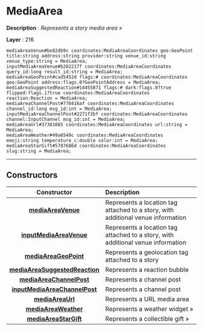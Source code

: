 # MediaArea

**Description** : *Represents a story media area &raquo;*

**Layer** : 216

```tl
mediaAreaVenue#be82db9c coordinates:MediaAreaCoordinates geo:GeoPoint title:string address:string provider:string venue_id:string venue_type:string = MediaArea;
inputMediaAreaVenue#b282217f coordinates:MediaAreaCoordinates query_id:long result_id:string = MediaArea;
mediaAreaGeoPoint#cad5452d flags:# coordinates:MediaAreaCoordinates geo:GeoPoint address:flags.0?GeoPointAddress = MediaArea;
mediaAreaSuggestedReaction#14455871 flags:# dark:flags.0?true flipped:flags.1?true coordinates:MediaAreaCoordinates reaction:Reaction = MediaArea;
mediaAreaChannelPost#770416af coordinates:MediaAreaCoordinates channel_id:long msg_id:int = MediaArea;
inputMediaAreaChannelPost#2271f2bf coordinates:MediaAreaCoordinates channel:InputChannel msg_id:int = MediaArea;
mediaAreaUrl#37381085 coordinates:MediaAreaCoordinates url:string = MediaArea;
mediaAreaWeather#49a6549c coordinates:MediaAreaCoordinates emoji:string temperature_c:double color:int = MediaArea;
mediaAreaStarGift#5787686d coordinates:MediaAreaCoordinates slug:string = MediaArea;
```

---

## Constructors

| Constructor | Description |
| :---: | :--- |
| [**mediaAreaVenue**](constructor/mediaAreaVenue) | Represents a location tag attached to a story, with additional venue information |
| [**inputMediaAreaVenue**](constructor/inputMediaAreaVenue) | Represents a location tag attached to a story, with additional venue information |
| [**mediaAreaGeoPoint**](constructor/mediaAreaGeoPoint) | Represents a geolocation tag attached to a story |
| [**mediaAreaSuggestedReaction**](constructor/mediaAreaSuggestedReaction) | Represents a reaction bubble |
| [**mediaAreaChannelPost**](constructor/mediaAreaChannelPost) | Represents a channel post |
| [**inputMediaAreaChannelPost**](constructor/inputMediaAreaChannelPost) | Represents a channel post |
| [**mediaAreaUrl**](constructor/mediaAreaUrl) | Represents a URL media area |
| [**mediaAreaWeather**](constructor/mediaAreaWeather) | Represents a weather widget » |
| [**mediaAreaStarGift**](constructor/mediaAreaStarGift) | Represents a collectible gift » |